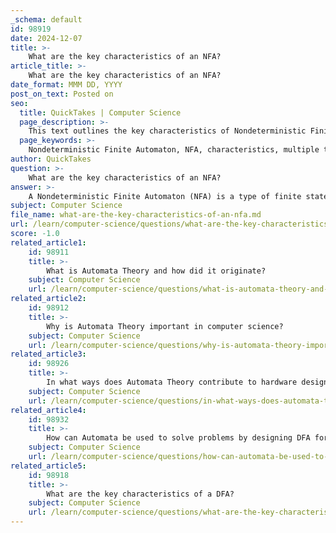 ```yaml
---
_schema: default
id: 98919
date: 2024-12-07
title: >-
    What are the key characteristics of an NFA?
article_title: >-
    What are the key characteristics of an NFA?
date_format: MMM DD, YYYY
post_on_text: Posted on
seo:
  title: QuickTakes | Computer Science
  page_description: >-
    This text outlines the key characteristics of Nondeterministic Finite Automata (NFA), highlighting features such as multiple transitions, epsilon transitions, acceptance criteria, and state representation, along with the differences between NFAs and Deterministic Finite Automata (DFA).
  page_keywords: >-
    Nondeterministic Finite Automaton, NFA, characteristics, multiple transitions, epsilon transitions, acceptance criteria, state representation, nondeterminism, automata theory, formal languages, computational problems, DFA, transition function, flexible construction
author: QuickTakes
question: >-
    What are the key characteristics of an NFA?
answer: >-
    A Nondeterministic Finite Automaton (NFA) is a type of finite state machine that has several key characteristics distinguishing it from its deterministic counterpart, the Deterministic Finite Automaton (DFA). Here are the main features of an NFA:\n\n1. **Multiple Transitions**: An NFA can have zero, one, or multiple transitions for a given input symbol from a particular state. This means that for a specific input, the automaton can move to several possible next states, allowing for nondeterminism in its operation.\n\n2. **Epsilon (ε) Transitions**: NFAs can include ε-transitions, which allow the automaton to move from one state to another without consuming any input symbol. This feature adds to the flexibility of NFAs in processing strings.\n\n3. **Acceptance Criteria**: An NFA accepts an input string if there exists at least one sequence of transitions that leads to an accepting state. This means that even if one path through the automaton accepts the input, the entire input is considered accepted.\n\n4. **State Representation**: An NFA can be represented as a 5-tuple (Q, Σ, δ, q₀, F), where:\n   - $ Q $ is a finite set of states,\n   - $ Σ $ is a finite alphabet of symbols,\n   - $ q₀ $ is the start state,\n   - $ F $ is the set of accepting states,\n   - $ δ $ is the transition function that maps a state and an input symbol (or ε) to a set of possible next states.\n\n5. **Nondeterminism as a Concept**: The nondeterministic nature of NFAs can be viewed as a "guess-and-verify" approach, where the automaton can explore multiple paths simultaneously. This can be visualized as a tree of possible transitions for a given input.\n\n6. **Ease of Construction**: Generally, NFAs are easier to construct than DFAs for certain problems, as they allow for more flexibility in defining transitions.\n\n7. **Subset of DFAs**: Every DFA is a special case of an NFA where there is exactly one transition for each input symbol from every state. Thus, while all DFAs can be considered NFAs, not all NFAs are DFAs.\n\nThese characteristics make NFAs a powerful tool in automata theory, particularly in the context of formal languages and computational problems.
subject: Computer Science
file_name: what-are-the-key-characteristics-of-an-nfa.md
url: /learn/computer-science/questions/what-are-the-key-characteristics-of-an-nfa
score: -1.0
related_article1:
    id: 98911
    title: >-
        What is Automata Theory and how did it originate?
    subject: Computer Science
    url: /learn/computer-science/questions/what-is-automata-theory-and-how-did-it-originate
related_article2:
    id: 98912
    title: >-
        Why is Automata Theory important in computer science?
    subject: Computer Science
    url: /learn/computer-science/questions/why-is-automata-theory-important-in-computer-science
related_article3:
    id: 98926
    title: >-
        In what ways does Automata Theory contribute to hardware design?
    subject: Computer Science
    url: /learn/computer-science/questions/in-what-ways-does-automata-theory-contribute-to-hardware-design
related_article4:
    id: 98932
    title: >-
        How can Automata be used to solve problems by designing DFA for specific languages?
    subject: Computer Science
    url: /learn/computer-science/questions/how-can-automata-be-used-to-solve-problems-by-designing-dfa-for-specific-languages
related_article5:
    id: 98918
    title: >-
        What are the key characteristics of a DFA?
    subject: Computer Science
    url: /learn/computer-science/questions/what-are-the-key-characteristics-of-a-dfa
---
```


&nbsp;